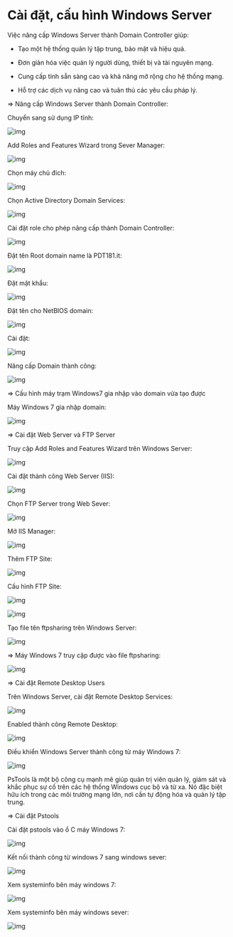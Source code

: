 # Cài đặt, cấu hình Windows Server

Việc nâng cấp Windows Server thành Domain Controller giúp:

- Tạo một hệ thống quản lý tập trung, bảo mật và hiệu quả.

- Đơn giản hóa việc quản lý người dùng, thiết bị và tài nguyên mạng.

- Cung cấp tính sẵn sàng cao và khả năng mở rộng cho hệ thống mạng.

- Hỗ trợ các dịch vụ nâng cao và tuân thủ các yêu cầu pháp lý.

=> Nâng cấp Windows Server thành Domain Controller:

Chuyển sang sử dụng IP tĩnh: 

![img](57)

Add Roles and Features Wizard trong Sever Manager:

![img](58)

Chọn máy chủ đích:

![img](59)

Chọn Active Directory Domain Services:

![img](60)

Cài đặt role cho phép nâng cấp thành Domain Controller:

![img](61)

Đặt tên Root domain name là PDT181.it:

![img](62)

Đặt mật khẩu: 

![img](63)

Đặt tên cho NetBIOS domain:

![img](64)

Cài đặt: 

![img](65)

Nâng cấp Domain thành công:

![img](66)

=> Cấu hình máy trạm Windows7 gia nhập vào domain vừa tạo được

Máy Windows 7 gia nhập domain: 

![img](67)

=> Cài đặt Web Server và FTP Server

Truy cập Add Roles and Features Wizard trên Windows Server: 

![img](68)

Cài đặt thành công Web Server (IIS):

![img](69)

Chọn FTP Server trong Web Sever:

![img](70)

Mở IIS Manager: 

![img](71)

Thêm FTP Site: 

![img](72)

Cấu hình FTP Site: 

![img](73)

![img](74)

Tạo file tên ftpsharing trên Windows Server:

![img](75)

=> Máy Windows 7 truy cập được vào file ftpsharing:

![img](76)

=> Cài đặt Remote Desktop Users

Trên Windows Server, cài đặt Remote Desktop Services: 

![img](77)

Enabled thành công Remote Desktop:

![img](78)

Điều khiển Windows Server thành công từ máy Windows 7:

![img](79)

PsTools là một bộ công cụ mạnh mẽ giúp quản trị viên quản lý, giám sát và khắc phục sự cố trên các hệ thống Windows cục bộ và từ xa. Nó đặc biệt hữu ích trong các môi trường mạng lớn, nơi cần tự động hóa và quản lý tập trung.

=>  Cài đặt Pstools

Cài đặt pstools vào ổ C máy Windows 7:

![img](80)

Kết nối thành công từ windows 7 sang windows sever:

![img](81)

Xem systeminfo bên máy windows 7:

![img](82)

Xem systeminfo bên máy windows sever:

![img](83)







